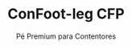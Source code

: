 ---
title: "ConFoot-leg CFP"
subtitle: "Pé Premium para Contentores"
mainImage: "/images/products/confoot-leg-cfp-main.jpg"
gallery:
  - "/images/products/confoot-leg-cfp-1.jpg"
  - "/images/products/confoot-leg-cfp-2.jpg"
  - "/images/products/confoot-leg-cfp-3.jpg"
shortDescription: "O ConFoot-leg CFP é a nossa solução premium de pé para contentores, apresentando capacidades aprimoradas para operações de contentores especializadas."
technicalDescription: "O ConFoot-leg CFP incorpora materiais avançados e características de design para um desempenho superior em ambientes desafiadores e aplicações especializadas."
videoID: "da7h7VgJHgs"
specifications:
  - name: "Peso"
    value: "26 kg"
  - name: "Capacidade de carga"
    value: "36 tons"
  - name: "Dimensões"
    value: "48 × 32 × 28 cm"
  - name: "Material"
    value: "Aço-liga de alta qualidade"
  - name: "Faixa de altura"
    value: "1.043 mm a 1.448 mm"
price: "3.600 EUR"
priceVAT: "4.356 EUR"
pricingNotes: "Pacote de serviço premium disponível. Contacte a nossa equipa de vendas para mais detalhes."
buyLink: "/contact"
howToUse: |
  1. Posicione o pé CFP na peça de canto do contentor
  2. Engate o mecanismo de travamento avançado
  3. Ajuste a altura, se necessário, utilizando o sistema de ajuste integrado
  4. Repita para todos os cantos necessários
  5. Realize uma verificação de estabilidade antes de prosseguir
benefits:
  - title: "Estabilidade Aprimorada"
    description: "O design superior proporciona uma estabilidade excecional mesmo em superfícies irregulares"
  - title: "Ajustabilidade de Altura"
    description: "O sistema de ajuste integrado permite o ajuste fino da altura do contentor"
  - title: "Durabilidade Extrema"
    description: "Construído com materiais premium para uma longa vida útil em condições adversas"
  - title: "Aplicações Especializadas"
    description: "Ideal para operações de contentores especializadas que exigem posicionamento preciso"
  - title: "Recursos Avançados de Segurança"
    description: "Incorpora mecanismos de segurança adicionais para prevenir escorregamentos e garantir uma manipulação segura do contentor"
  - title: "Desempenho Premium"
    description: "Projetado para superar os padrões da indústria em termos de capacidade de carga e fiabilidade operacional"
articleContent: |
  ## O que é o ConFoot-leg CFP?

  O ConFoot-leg CFP é a nossa solução premium de pé para contentores, concebida para operações de contentores especializadas e ambientes desafiadores. Construído com materiais avançados e engenharia inovadora, o modelo CFP oferece capacidades aprimoradas além das nossas soluções padrão de pés para contentores, proporcionando um desempenho superior para aplicações exigentes. O design premium torna-o particularmente adequado para indústrias onde precisão, fiabilidade e durabilidade são fatores essenciais.

  ## Como Funciona

  O ConFoot-leg CFP opera com os mesmos princípios fundamentais que os nossos pés padrão para contentores, mas incorpora funcionalidades avançadas para um desempenho superior. Os pés fixam-se de forma segura nas fundições de canto dos contentores utilizando o nosso mecanismo de travamento avançado, que proporciona uma estabilidade excecional mesmo em superfícies irregulares. O sistema integrado de ajuste de altura permite um posicionamento preciso, tornando-o ideal para operações logísticas especializadas onde a exatidão é fundamental.

  ## Como o ConFoot-leg CFP Funciona

  ### Mecanismo Avançado

  O ConFoot-leg CFP utiliza um sistema sofisticado de fixação e suporte que representa o auge da tecnologia de manuseio de contentores. Cada pé dispõe de um mecanismo de travamento de precisão, que cria uma ligação excecionalmente segura às fundições de canto dos contentores. Construído com aço-liga de alta qualidade, o CFP oferece uma resistência e durabilidade superiores, mantendo um peso gerível de 26 kg por unidade.

  O que realmente distingue o CFP é o seu sistema integrado de ajuste de altura, que permite um ajuste fino do posicionamento do contentor com precisão milimétrica. Esta funcionalidade é particularmente valiosa em aplicações especializadas onde um alinhamento exato é essencial. Os pés podem ser ajustados entre uma faixa de 1.043 mm a 1.448 mm, proporcionando flexibilidade para diversos requisitos operacionais.

  ### Benefícios do Mecanismo Avançado

  1. **Estabilidade Superior**: O design aprimorado oferece uma estabilidade excecional mesmo em superfícies desafiadoras, reduzindo o risco de deslocamento ou tombamento.
  2. **Posicionamento Preciso**: O sistema integrado de ajuste permite um posicionamento exato do contentor, crítico para operações de fabrico e logística especializadas.
  3. **Capacidade de Carga Aprimorada**: Com uma capacidade de 36 toneladas, o CFP excede os requisitos padrão, tornando-o adequado para contentores especializados mais pesados.
  4. **Vida Operacional Estendida**: Materiais e construção premium garantem uma longa vida útil, mesmo sob uso intensivo em ambientes adversos.

  O mecanismo avançado do ConFoot-leg CFP representa o nosso compromisso com a inovação e a excelência em soluções de manuseio de contentores, proporcionando um desempenho inigualável para as aplicações mais exigentes.

  ## Aplicações do ConFoot-leg CFP

  ### Fabricação Especializada
  Em ambientes de fabrico especializado, o ConFoot-leg CFP destaca-se por fornecer a precisão e estabilidade necessárias para processos de produção críticos. A capacidade de posicionar contentores com exatidão garante uma integração perfeita com as linhas de produção e equipamentos. Esta precisão é particularmente valiosa em indústrias como a eletrónica, aeroespacial e de fabricação automóvel, onde o alinhamento dos componentes e as tolerâncias de produção são medidas em milímetros.

  ### Ambientes Desafiadores
  O ConFoot-leg CFP foi concebido especificamente para operação em ambientes desafiadores onde os pés padrão para contentores seriam insuficientes. A sua construção robusta torna-o ideal para operações offshore, condições meteorológicas extremas e ambientes industriais com condições químicas ou físicas severas. A construção em aço-liga premium resiste à corrosão, danos por impacto e fadiga estrutural, garantindo um desempenho fiável onde equipamentos inferiores falhariam.

  ### Manuseio de Cargas de Alto Valor
  Ao transportar e armazenar cargas de alto valor ou sensíveis, a estabilidade e segurança aprimoradas proporcionadas pelo CFP são inestimáveis. As capacidades de posicionamento preciso e a superior distribuição de carga minimizam o risco de deslocamento ou danos durante as operações de manuseio. Isto torna o CFP a escolha preferencial para indústrias que lidam com equipamentos delicados, bens de luxo ou itens insubstituíveis, onde o custo de eventuais danos excede em muito o investimento em equipamentos de manuseio premium.

  As capacidades especializadas do ConFoot-leg CFP fazem dele a solução definitiva para operações onde os equipamentos padrão de manuseio de contentores não conseguem cumprir os padrões de desempenho ou as expectativas de fiabilidade exigidas.

  ### Vantagens e Limitações

  #### Vantagens

  O ConFoot-leg CFP oferece vantagens excecionais para operações de contentores especializadas. A sua construção premium proporciona uma durabilidade superior em ambientes adversos, estendendo significativamente a vida operacional e reduzindo os custos de substituição. O sistema integrado de ajuste de altura permite um posicionamento preciso do contentor, crítico para aplicações de fabrico e logística especializadas. Com uma capacidade de carga aprimorada de 36 toneladas, ele excede os padrões da indústria e acomoda contentores especializados mais pesados. As características avançadas de estabilidade asseguram um manuseio seguro mesmo em superfícies irregulares, reduzindo o risco de acidentes e danos. Adicionalmente, a compatibilidade do CFP com sistemas automatizados o torna preparado para o futuro, atendendo às operações logísticas em evolução.

  #### Limitações

  Apesar das suas capacidades superiores, o ConFoot-leg CFP apresenta certas limitações a considerar. As funcionalidades premium implicam um investimento inicial mais elevado comparado aos pés de contentor padrão, o que pode não ser justificado para operações usuais de contentores. Com 26 kg por unidade, o CFP é ligeiramente mais pesado que os modelos padrão, podendo exigir considerações adicionais de manuseio. As funcionalidades avançadas também requerem um treinamento mais abrangente para os operadores aproveitarem ao máximo as capacidades do sistema. Estes fatores devem ser avaliados cuidadosamente face aos requisitos operacionais ao se considerar o CFP para aplicações específicas.

  ## Desenvolvimentos Futuros

  ### Pesquisa em Curso
  A nossa equipa de investigação e desenvolvimento está continuamente a trabalhar para aprimorar as capacidades do ConFoot-leg CFP. As pesquisas em curso concentram-se na incorporação de materiais compósitos avançados para otimizar ainda mais a relação resistência/peso, potencialmente reduzindo o peso enquanto se mantém ou melhora a capacidade de carga. Estamos também a explorar tecnologias de detecção inteligente que possam monitorizar o stress, a distribuição de carga e a integridade estrutural em tempo real, fornecendo dados valiosos para a manutenção preventiva e segurança operacional.

  ### Funcionalidades da Próxima Geração
  A próxima geração do ConFoot-leg CFP provavelmente incluirá capacidades digitais integradas para uma integração perfeita com sistemas da Indústria 4.0. As funcionalidades em desenvolvimento incluem rastreamento por RFID, capacidades de monitorização remota e compatibilidade com sistemas de gestão de armazéns. Adicionalmente, estamos a explorar mecanismos de ajuste automatizado que possam aprimorar ainda mais a precisão e reduzir a carga de trabalho dos operadores. Estes avanços assegurarão que o CFP continue a atender às necessidades em evolução das operações de contentores especializadas num panorama industrial cada vez mais digital e automatizado.

  Estes desenvolvimentos em curso refletem o nosso compromisso com a inovação e a excelência em soluções de manuseio de contentores, garantindo que o ConFoot-leg CFP se mantenha na vanguarda da tecnologia de manuseio de contentores especializados.
---